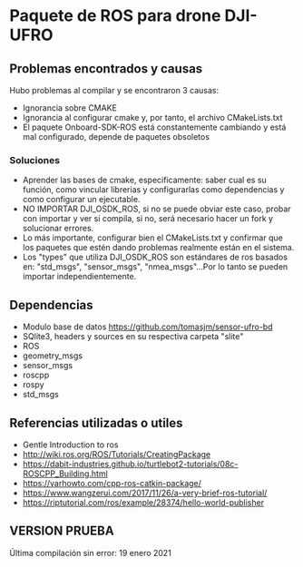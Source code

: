 # Paquete de ROS para drone DJI-UFRO

## Problemas encontrados y causas
Hubo problemas al compilar y se encontraron 3 causas:
- Ignorancia sobre CMAKE
- Ignorancia al configurar cmake y, por tanto, el archivo CMakeLists.txt
- El paquete Onboard-SDK-ROS está constantemente cambiando y está mal configurado, depende de paquetes obsoletos

### Soluciones
- Aprender las bases de cmake, especificamente: saber cual es su función, como vincular librerias y configurarlas como dependencias y como configurar un ejecutable.
- NO IMPORTAR DJI_OSDK_ROS, si no se puede obviar este caso, probar con importar y ver si compila, si no, será necesario hacer un fork y solucionar errores.
- Lo más importante, configurar bien el CMakeLists.txt y confirmar que los paquetes que estén dando problemas realmente están en el sistema.
- Los "types" que utiliza DJI_OSDK_ROS son estándares de ros basados en: "std_msgs", "sensor_msgs", "nmea_msgs"...Por lo tanto se pueden importar independientemente.

## Dependencias
- Modulo base de datos https://github.com/tomasjm/sensor-ufro-bd
- SQlite3, headers y sources en su respectiva carpeta "slite"
- ROS
- geometry_msgs
- sensor_msgs
- roscpp
- rospy
- std_msgs


## Referencias utilizadas o utiles
- Gentle Introduction to ros
- http://wiki.ros.org/ROS/Tutorials/CreatingPackage
- https://dabit-industries.github.io/turtlebot2-tutorials/08c-ROSCPP_Building.html
- https://varhowto.com/cpp-ros-catkin-package/
- https://www.wangzerui.com/2017/11/26/a-very-brief-ros-tutorial/
- https://riptutorial.com/ros/example/28374/hello-world-publisher

## VERSION PRUEBA
Última compilación sin error: 19 enero 2021


